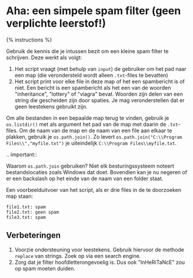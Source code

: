 # Aha: een simpele spam filter (geen verplichte leerstof!)
{% instructions %}

Gebruik de kennis die je intussen bezit om een kleine spam filter te schrijven. Deze werkt als volgt:

1. Het script vraagt (met behulp van `input`) de gebruiker om het pad naar een map (die verondersteld wordt alleen `.txt`-files te bevatten)
2. Het script print voor elke file in deze map of het een spambericht is of niet. Een bericht is een spambericht als het een van de woorden "inheritance", "lottery" of "viagra" bevat. Woorden zijn delen van een string die gescheiden zijn door spaties. Je mag veronderstellen dat er geen leestekens gebruikt zijn.

Om alle bestanden in een bepaalde map terug te vinden, gebruik je `os.listdir()` met als argument het pad van de map met daarin de `.txt`-files. Om de naam van de map en de naam van een file aan elkaar te plakken, gebruik je `os.path.join()`. Zo levert `os.path.join("C:\\Program Files\\","myfile.txt")` je uiteindelijk `C:\\Program Files\\myfile.txt`.

.. important::

   Waarom `os.path.join` gebruiken? Niet elk besturingssysteem noteert bestandslocaties zoals Windows dat doet. Bovendien kan je nu negeren of er een backslash op het einde van de naam van een folder staat.

Een voorbeelduitvoer van het script, als er drie files in de te doorzoeken map staan:

```text
file1.txt: spam
file2.txt: geen spam
file3.txt: spam
```

## Verbeteringen
1. Voorzie ondersteuning voor leestekens. Gebruik hiervoor de methode `replace` van strings. Zoek op via een search engine.
2. Zorg dat je filter hoofdletterongevoelig is. Dus ook "InHeRiTaNcE" zou op spam moeten duiden.
